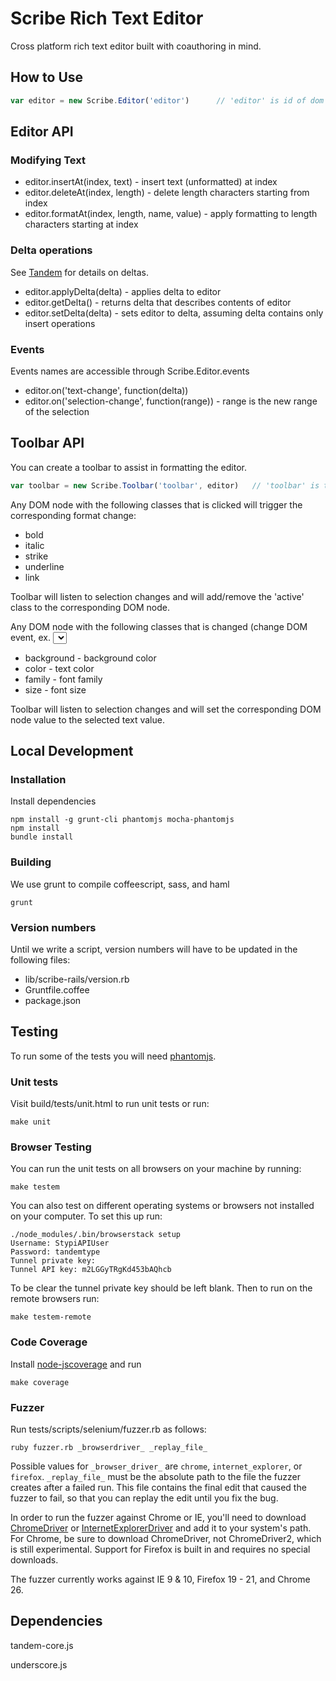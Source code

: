Scribe Rich Text Editor
===

Cross platform rich text editor built with coauthoring in mind.


How to Use
---

```javascript
var editor = new Scribe.Editor('editor')      // 'editor' is id of dom container
```


Editor API
---

### Modifying Text

- editor.insertAt(index, text) - insert text (unformatted) at index
- editor.deleteAt(index, length) - delete length characters starting from index
- editor.formatAt(index, length, name, value) - apply formatting to length characters starting at index

### Delta operations

See [Tandem](https://github.com/stypi/tandem) for details on deltas.

- editor.applyDelta(delta) - applies delta to editor
- editor.getDelta() - returns delta that describes contents of editor
- editor.setDelta(delta) - sets editor to delta, assuming delta contains only insert operations

### Events

Events names are accessible through Scribe.Editor.events

- editor.on('text-change', function(delta))
- editor.on('selection-change', function(range)) - range is the new range of the selection


Toolbar API
---

You can create a toolbar to assist in formatting the editor.

```javascript
var toolbar = new Scribe.Toolbar('toolbar', editor)   // 'toolbar' is the id of dom container
```

Any DOM node with the following classes that is clicked will trigger the corresponding format change:

- bold
- italic
- strike
- underline
- link

Toolbar will listen to selection changes and will add/remove the 'active' class to the corresponding DOM node.

Any DOM node with the following classes that is changed (change DOM event, ex. <select>) will trigger the corresponding format change:

- background - background color
- color - text color
- family - font family
- size - font size

Toolbar will listen to selection changes and will set the corresponding DOM node value to the selected text value.


Local Development
---

### Installation

Install dependencies

    npm install -g grunt-cli phantomjs mocha-phantomjs
    npm install
    bundle install

### Building

We use grunt to compile coffeescript, sass, and haml

    grunt

### Version numbers

Until we write a script, version numbers will have to be updated in the following files:

- lib/scribe-rails/version.rb
- Gruntfile.coffee
- package.json


Testing
---

To run some of the tests you will need [phantomjs](http://phantomjs.org/).

### Unit tests

Visit build/tests/unit.html to run unit tests or run:
    
    make unit

### Browser Testing

You can run the unit tests on all browsers on your machine by running:

    make testem

You can also test on different operating systems or browsers not installed on your computer. To set this up run:

    ./node_modules/.bin/browserstack setup
    Username: StypiAPIUser
    Password: tandemtype
    Tunnel private key:
    Tunnel API key: m2LGGyTRgKd453bAQhcb

To be clear the tunnel private key should be left blank. Then to run on the remote browsers run:

    make testem-remote

### Code Coverage

Install [node-jscoverage](https://github.com/visionmedia/node-jscoverage) and run

    make coverage

### Fuzzer

Run tests/scripts/selenium/fuzzer.rb as follows:

    ruby fuzzer.rb _browserdriver_ _replay_file_

Possible values for ```_browser_driver_``` are ```chrome```, ```internet_explorer```, or ```firefox```.
```_replay_file_``` must be the absolute path to the file the fuzzer creates after a failed run.
This file contains the final edit that caused the fuzzer to fail, so that you can replay the edit until you fix the bug.

In order to run the fuzzer against Chrome or IE, you'll need to download 
[ChromeDriver](https://code.google.com/p/chromedriver/downloads/list) or
[InternetExplorerDriver](https://code.google.com/p/selenium/downloads/list) and add it to your system's path.
For Chrome, be sure to download ChromeDriver, not ChromeDriver2, which is still experimental. 
Support for Firefox is built in and requires no special downloads.

The fuzzer currently works against IE 9 & 10, Firefox 19 - 21, and Chrome 26.



Dependencies
---

tandem-core.js

underscore.js
